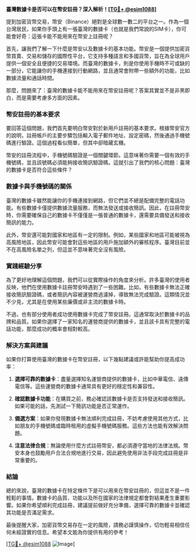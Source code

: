 **臺灣數據卡是否可以在幣安註冊？深入解析！[[TG💪+ @esim1088](https://t.me/s/esim1088)]**

提到加密貨幣交易，幣安（Binance）絕對是全球數一數二的平台之一。作為一個台灣居民，如果你手頭上有一張臺灣的數據卡（也就是我們常說的SIM卡），你可能會好奇：這張卡能不能用來在幣安上註冊呢？

首先，讓我們了解一下什麼是幣安以及數據卡的基本功能。幣安是一個提供加密貨幣買賣、交易和儲存的國際性平台，它支持多種語言和多國貨幣，旨在為全球用戶提供一個安全且便捷的交易環境。而臺灣的數據卡，則是你使用手機時不可或缺的一部分，它能讓你的手機連接到行動網路，並且通常會附帶一些額外的功能，比如數據流量和通話時間。

那麼，問題來了：臺灣的數據卡能不能用來在幣安註冊呢？答案其實並不是非黑即白，而是需要考慮多方面的因素。

### **幣安註冊的基本要求**

要回答這個問題，我們首先要明白幣安對於新用戶註冊的基本要求。根據幣安官方的說明，註冊帳戶的主要步驟包括輸入電子郵件地址、設定密碼，然後通過手機號碼進行驗證。這個過程看似簡單，但其中卻暗藏玄機。

幣安的註冊流程中，手機號碼驗證是一個關鍵環節。這意味著你需要一個有效的手機號碼，並且該號碼必須能夠接收簡訊驗證碼。這就引出了我們的核心問題：臺灣的數據卡是否符合這些條件？

### **數據卡與手機號碼的關係**

臺灣的數據卡雖然能讓你的手機連接到網路，但它們並不總是配備完整的電話功能。有些數據卡僅提供數據流量服務，而無法發送或接收簡訊。因此，在註冊幣安時，你需要確保自己的數據卡不僅僅是一張普通的數據卡，還需要具備發送和接收簡訊的能力。

此外，幣安還可能對國家和地區有一定的限制。例如，某些國家和地區可能被視為高風險地區，因此幣安可能會對這些地區的用戶施加額外的審核程序。臺灣目前並不在高風險名單之列，但這並不意味著完全沒有風險。

### **實踐經驗分享**

為了更好地理解這個問題，我們可以從實際操作的角度來分析。許多臺灣的使用者反映，他們在使用數據卡註冊幣安時遇到了一些困難。比如，有些數據卡無法正確接收簡訊驗證碼，或者簡訊內容被運營商過濾掉，導致無法完成驗證。這類情況並不少見，尤其是在使用某些廉價或非主流的數據卡時。

不過，也有部分使用者成功使用數據卡完成了幣安註冊。這通常取決於數據卡的品牌和品質。如果你選擇了一家知名的運營商提供的數據卡，並且該卡具有完整的電話功能，那麼成功的概率會相對較高。

### **解決方案與建議**

如果你打算使用臺灣的數據卡在幣安註冊，以下幾點建議或許能幫助你提高成功率：

1. **選擇可靠的數據卡**：盡量選擇知名運營商提供的數據卡，比如中華電信、遠傳電信等。這些運營商的數據卡通常具有更好的穩定性和兼容性。
   
2. **確認數據卡功能**：在購買之前，務必確認該數據卡是否支持發送和接收簡訊。如果可能的話，先測試一下簡訊功能是否正常運作。

3. **備選方案**：如果你發現數據卡無法順利完成註冊，不妨考慮使用其他方式，比如朋友的手機號碼或臨時租用的虛擬手機號碼服務。這些方法也能有效解決問題。

4. **注意法律合規**：無論使用什麼方式註冊幣安，都必須遵守當地的法律法規。幣安本身也鼓勵用戶合法合規地進行交易，因此避免使用非法手段完成註冊是非常重要的。

### **結論**

總的來說，臺灣的數據卡在特定條件下是可以用來在幣安註冊的，但這並不是一件輕鬆的事情。數據卡的品質、功能以及所在國家的法律規定都會對結果產生重要影響。如果你希望順利完成註冊，建議提前做好充分準備，選擇可靠的數據卡並確認其功能是否滿足需求。

最後提醒大家，加密貨幣交易存在一定的風險，請務必謹慎操作，切勿輕易相信任何未經證實的信息。希望本文能為你提供有用的參考！

[[TG💪+ @esim1088](https://t.me/s/esim1088) ![Image](https://i.postimg.cc/4NQfJmqS/Snipaste-2025-05-13-00-14-12.png)]